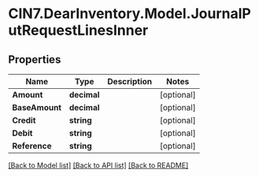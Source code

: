 # CIN7.DearInventory.Model.JournalPutRequestLinesInner

## Properties

| Name           | Type        | Description | Notes      |
| -------------- | ----------- | ----------- | ---------- |
| **Amount**     | **decimal** |             | [optional] |
| **BaseAmount** | **decimal** |             | [optional] |
| **Credit**     | **string**  |             | [optional] |
| **Debit**      | **string**  |             | [optional] |
| **Reference**  | **string**  |             | [optional] |

[[Back to Model list]](../README.md#documentation-for-models) [[Back to API list]](../README.md#documentation-for-api-endpoints) [[Back to README]](../README.md)
